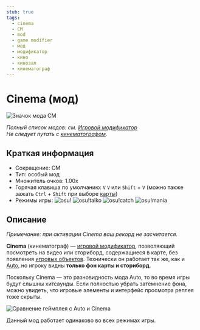 ```yaml
---
stub: true
tags:
  - cinema
  - CM
  - mod
  - game modifier
  - мод
  - модификатор
  - кино
  - кинозал
  - кинематограф
---
```


# Cinema (мод)

![Значок мода CM](/wiki/shared/mods/CM.png "Значок мода Cinema (CM)")

*Полный список модов: см. [Игровой модификатор](/wiki/Gameplay/Game_modifier)*\
*Не следует путать с [кинематографом](https://ru.wikipedia.org/wiki/Кинематограф).*

## Краткая информация

- Сокращение: CM
- Тип: особый мод
- Множитель очков: 1.00x
- Горячая клавиша по умолчанию: `V` `V` или `Shift` + `V` (можно также зажать `Ctrl` + `Shift` при выборе [карты](/wiki/Beatmap))
- Режимы игры: ![][osu!] ![][osu!taiko] ![][osu!catch] ![][osu!mania]

## Описание

*Примечание: при активации Cinema ваш рекорд не засчитается.*

**Cinema** (кинематограф) — [игровой модификатор](/wiki/Gameplay/Game_modifier), позволяющий посмотреть на видео или сториборд, содержащиеся в карте, без появления [игровых объектов](/wiki/Gameplay/Hit_object). Технически он работает так же, как и [Auto](/wiki/Gameplay/Game_modifier/Auto), но игроку видны **только фон карты и сториборд**.

Поскольку Cinema — это разновидность мода Auto, то во время игры будут слышны хитсаунды. Если полностью убрать затемнение фона, можно увидеть, что игровые элементы и интерфейс просмотра реплея тоже скрыты.

![Сравнение геймплея с Auto и Cinema](img/CM-comparison.jpg "Сравнение модов Auto (слева) и Cinema (справа)")

Данный мод работает одинаково во всех режимах игры.

[osu!]: /wiki/shared/mode/osu.png "osu!"
[osu!taiko]: /wiki/shared/mode/taiko.png "osu!taiko"
[osu!catch]: /wiki/shared/mode/catch.png "osu!catch"
[osu!mania]: /wiki/shared/mode/mania.png "osu!mania"
